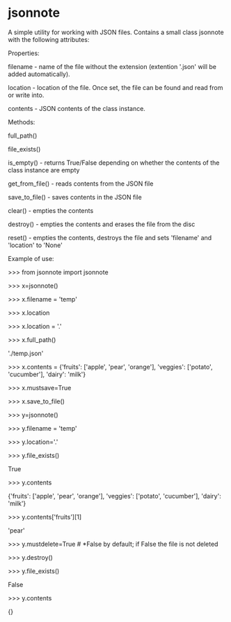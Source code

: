# jsonnote
 A simple utility for working with JSON files. Contains a small class jsonnote with the following attributes:

Properties:

   filename - name of the file without the extension (extention '.json' will be added automatically).

   location - location of the file. Once set, the file can be found and read from or write into.

   contents - JSON contents of the class instance.

Methods:

   full_path()

   file_exists()

   is_empty()      - returns True/False depending on whether the contents of the class instance are empty

   get_from_file() - reads contents from the JSON file

   save_to_file()  - saves contents in the JSON  file

   clear()         - empties the contents

   destroy()       - empties the contents and erases the file from the disc

   reset()         - empties the contents, destroys the file and sets 'filename' and 'location' to 'None'

   Example of use:

 \>>> from jsonnote import jsonnote

\>>> x=jsonnote()

\>>> x.filename = 'temp'


\>>> x.location

\>>> x.location = '.'

\>>> x.full_path()

'./temp.json'

\>>> x.contents = {'fruits': ['apple', 'pear', 'orange'], 'veggies': ['potato', 'cucumber'], 'dairy': 'milk'}

\>>> x.mustsave=True

\>>> x.save_to_file()

 \>>> y=jsonnote()

\>>> y.filename = 'temp'

\>>> y.location='.'

\>>> y.file_exists()

True

\>>> y.contents

{'fruits': ['apple', 'pear', 'orange'], 'veggies': ['potato', 'cucumber'], 'dairy': 'milk'}

\>>> y.contents['fruits'][1]

'pear'


\>>> y.mustdelete=True # *False by default; if False the file is not deleted

\>>> y.destroy()

\>>> y.file_exists()

False

\>>> y.contents

{}
